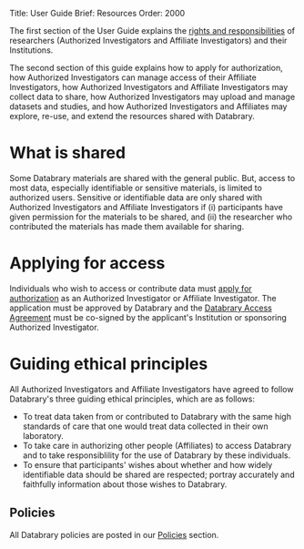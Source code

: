 Title: User Guide
Brief: Resources
Order: 2000

The first section of the User Guide explains the [rights and responsibilities](|filename|user-guide/responsibilities.md) of researchers (Authorized Investigators and Affiliate Investigators) and their Institutions. 

The second section of this guide explains how to apply for authorization, how Authorized Investigators can manage access of their Affiliate Investigators, how Authorized Investigators and Affiliate Investigators may collect data to share, how Authorized Investigators may upload and manage datasets and studies, and how Authorized Investigators and Affiliates may explore, re-use, and extend the resources shared with Databrary.

# What is shared

Some Databrary materials are shared with the general public. But, access to most data, especially identifiable or sensitive materials, is limited to authorized users. 
Sensitive or identifiable data are only shared with Authorized Investigators and Affiliate Investigators if (i) participants have given permission for the materials to be shared, and (ii) the researcher who contributed the materials has made them available for sharing.

# Applying for access

Individuals who wish to access or contribute data must [apply for authorization](|filename|user-guide/investigators/getting-authorized.md) as an Authorized Investigator or Affiliate Investigator. 
The application must be approved by Databrary and the [Databrary Access Agreement](|filename|user-guide/policies/investigator-agreement.mdi) must be co-signed by the applicant's Institution or sponsoring Authorized Investigator.

# Guiding ethical principles

All Authorized Investigators and Affiliate Investigators have agreed to follow Databrary's three guiding ethical principles, which are as follows:

- To treat data taken from or contributed to Databrary with the same high standards of care that one would treat data collected in their own laboratory.
- To take care in authorizing other people (Affiliates) to access Databrary and to take responsiblility for the use of Databrary by these individuals.
- To ensure that participants' wishes about whether and how widely identifiable data should be shared are respected; portray accurately and faithfully information about those wishes to Databrary.

## Policies

All Databrary policies are posted in our [Policies](|filename|user-guide/policies.md) section.